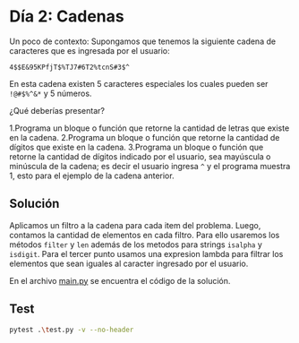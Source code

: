 # Día 2: Cadenas

Un poco de contexto:
Supongamos que tenemos la siguiente cadena de caracteres que es ingresada por el usuario:

```4$$E&95KPfjT$%TJ7#6T2%tcnS#3$^```

En esta cadena existen 5 caracteres especiales los cuales pueden ser `!@#$%^&*` y 5 números.

¿Qué deberías presentar?

1.Programa un bloque o función que retorne la cantidad de letras que existe en la cadena.
2.Programa un bloque o función que retorne la cantidad de dígitos que existe en la cadena.
3.Programa un bloque o función que retorne la cantidad de dígitos indicado por el usuario, sea mayúscula o minúscula de la cadena; es decir el usuario ingresa `^` y el programa muestra 1, esto para el ejemplo de la cadena anterior.

## Solución

Aplicamos un filtro a la cadena para cada item del problema. Luego, contamos la cantidad de elementos en cada filtro. Para ello usaremos los métodos `filter` y `len` además de los metodos para strings `isalpha` y `isdigit`. Para el tercer punto usamos una expresion lambda para filtrar los elementos que sean iguales al caracter ingresado por el usuario.

En el archivo [main.py](main.py) se encuentra el código de la solución.

## Test

```bash
pytest .\test.py -v --no-header
```
